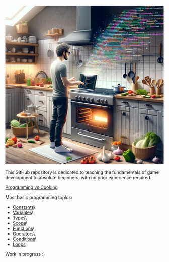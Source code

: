 ![programming vs cooking](img/programming_vs_cooking.webp)

This GitHub repository is dedicated to teaching the fundamentals of game development to absolute beginners, with no prior experience required.

[Programming vs Cooking](csharp/programming_vs_cooking.md)

Most basic programming topics:

- [Constants](csharp/constants.md)\
- [Variables](csharp/variables.md)\
- [Types](csharp/types.md)\
- [Scope](csharp/scope.md)\
- [Functions](csharp/functions.md)\
- [Operators](csharp/operators.md)\
- [Conditions](csharp/conditions.md)\
- [Loops](csharp/loops.md)

Work in progress :)